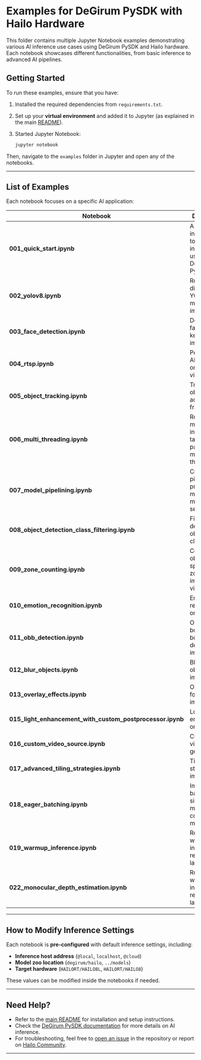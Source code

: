 # **Examples for DeGirum PySDK with Hailo Hardware**  

This folder contains multiple Jupyter Notebook examples demonstrating various AI inference use cases using DeGirum PySDK and Hailo hardware. Each notebook showcases different functionalities, from basic inference to advanced AI pipelines.  

## **Getting Started**  

To run these examples, ensure that you have:  
1. Installed the required dependencies from `requirements.txt`.  
2. Set up your **virtual environment** and added it to Jupyter (as explained in the main [README](../README.md#2-create-a-virtual-environment)).  
3. Started Jupyter Notebook:  

   ```bash
   jupyter notebook
   ```

Then, navigate to the `examples` folder in Jupyter and open any of the notebooks.

---

## **List of Examples**  

Each notebook focuses on a specific AI application:

| Notebook | Description |
|----------|------------|
| **001_quick_start.ipynb** | A simple introduction to running inference using DeGirum PySDK. |
| **002_yolov8.ipynb** | Running different YOLOv8 models on images. |
| **003_face_detection.ipynb** | Detecting faces and keypoints in images. |
| **004_rtsp.ipynb** | Performing AI inference on an RTSP video stream. |
| **005_object_tracking.ipynb** | Tracking objects across video frames. |
| **006_multi_threading.ipynb** | Running multiple inference tasks in parallel with multi-threading. |
| **007_model_pipelining.ipynb** | Creating AI pipelines to process multiple models sequentially. |
| **008_object_detection_class_filtering.ipynb** | Filtering detected objects by class labels. |
| **009_zone_counting.ipynb** | Counting objects in specific zones of an image or video. |
| **010_emotion_recognition.ipynb** | Emotion recognition on images. |
| **011_obb_detection.ipynb** | Oriented bounding box (OBB) detection in images. |
| **012_blur_objects.ipynb** | Blur detected objects in images. |
| **013_overlay_effects.ipynb** | Overlay formatting on images. |
| **015_light_enhancement_with_custom_postprocessor.ipynb** | Low light enhancement on images. |
| **016_custom_video_source.ipynb** | Custom video generator. |
| **017_advanced_tiling_strategies.ipynb** | Tiling strategies on images. |
| **018_eager_batching.ipynb** | Impact of batching on single & multi-context models. |
| **019_warmup_inference.ipynb** | Running warm-up inference to reduce initial latency. |
| **022_monocular_depth_estimation.ipynb** | Running warm-up inference to reduce initial latency. |




---

## **How to Modify Inference Settings**  

Each notebook is **pre-configured** with default inference settings, including:  
- **Inference host address** (`@local`, `localhost`, `@cloud`)  
- **Model zoo location** (`degirum/hailo`, `../models`)  
- **Target hardware** (`HAILORT/HAILO8L`, `HAILORT/HAILO8`)  

These values can be modified inside the notebooks if needed.

---

## **Need Help?**  

- Refer to the [main README](../README.md) for installation and setup instructions.  
- Check the [DeGirum PySDK documentation](https://docs.degirum.com) for more details on AI inference.  
- For troubleshooting, feel free to [open an issue](https://github.com/DeGirum/hailo_examples/issues) in the repository or report on [Hailo Community](https://community.hailo.ai/).

---

